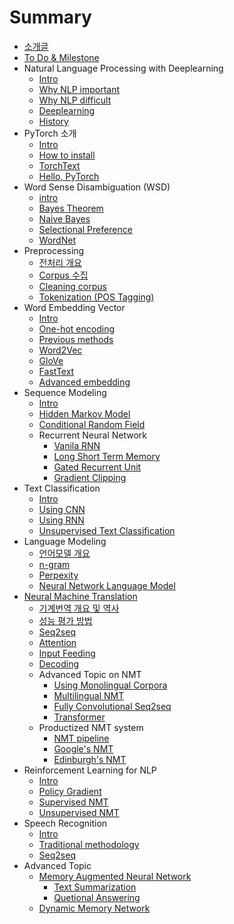 # Summary

* [소개글](README.md)
* [To Do & Milestone](to-do-and-milestone.md)
* Natural Language Processing with Deeplearning
  * [Intro](nlp-with-deeplearning/ntro.md)
  * [Why NLP important](nlp-with-deeplearning/why-nlp-important.md)
  * [Why NLP difficult](nlp-with-deeplearning/why-nlp-difficult.md)
  * [Deeplearning](nlp-with-deeplearning/deeplearning.md)
  * [History](nlp-with-deeplearning/history.md)
* PyTorch 소개
  * [Intro](pytorch-c18c-ac1c/intro.md)
  * [How to install](pytorch-c18c-ac1c/how-to-install.md)
  * [TorchText](pytorch-c18c-ac1c/torchtext.md)
  * [Hello, PyTorch](pytorch-c18c-ac1c/hello-pytorch.md)
* Word Sense Disambiguation \(WSD\)
  * [intro](word-sense-disambiguation-wsd/intro.md)
  * [Bayes Theorem](word-sense-disambiguation-wsd/bayes-theorem.md)
  * [Naive Bayes](word-sense-disambiguation-wsd/naive-bayes.md)
  * [Selectional Preference](word-sense-disambiguation-wsd/selectional-preference.md)
  * [WordNet](word-sense-disambiguation-wsd/wordnet.md)
* Preprocessing
  * [전처리 개요](preprocessing/c804-cc98-b9ac-ac1c-c694.md)
  * [Corpus 수집](preprocessing/collecting-corpus.md)
  * [Cleaning corpus](preprocessing/cleaning-corpus.md)
  * [Tokenization \(POS Tagging\)](preprocessing/tokenization.md)
* Word Embedding Vector
  * [Intro](word-embedding-vector/intro.md)
  * [One-hot encoding](word-embedding-vector/one-hot-encoding.md)
  * [Previous methods](word-embedding-vector/previous-methods.md)
  * [Word2Vec](word-embedding-vector/word2vec.md)
  * [GloVe](word-embedding-vector/glove.md)
  * [FastText](word-embedding-vector/fasttext.md)
  * [Advanced embedding](word-embedding-vector/advanced-embedding.md)
* Sequence Modeling
  * [Intro](sequential-problem/intro.md)
  * [Hidden Markov Model](sequential-problem/hmm.md)
  * [Conditional Random Field](sequential-problem/crf.md)
  * Recurrent Neural Network
    * [Vanila RNN](sequential-problem/rnn.md)
    * [Long Short Term Memory](rnn/lstm.md)
    * [Gated Recurrent Unit](rnn/gru.md)
    * [Gradient Clipping](rnn/gradient-clipping.md)
* Text Classification
  * [Intro](text-classification/intro.md)
  * [Using CNN](text-classification/cnn.md)
  * [Using RNN](text-classification/rnn.md)
  * [Unsupervised Text Classification](text-classification/unsupervised-text-classification.md)
* Language Modeling
  * [언어모델 개요](language-modeling/c5b8-c5b4-baa8-b378-ac1c-c694.md)
  * [n-gram](language-modeling/n-gram.md)
  * [Perpexity](language-modeling/perpexity.md)
  * [Neural Network Language Model](language-modeling/nnlm.md)
* [Neural Machine Translation](neural-machine-translation/cover.md)
  * [기계번역 개요 및 역사](neural-machine-translation/ae30-acc4-bc88-c5ed-ac1c-c694-bc0f-c5ed-c0ac.md)
  * [성능 평가 방법](neural-machine-translation/c131-b2a5-d3c9-ac00-bc29-bc95.md)
  * [Seq2seq](neural-machine-translation/seq2seq.md)
  * [Attention](neural-machine-translation/attention.md)
  * [Input Feeding](neural-machine-translation/input-feeding.md)
  * [Decoding](neural-machine-translation/beam-search.md)
  * Advanced Topic on NMT
    * [Using Monolingual Corpora](neural-machine-translation/mono.md)
    * [Multilingual NMT](neural-machine-translation/multilingual-nmt.md)
    * [Fully Convolutional Seq2seq](neural-machine-translation/fconv.md)
    * [Transformer](neural-machine-translation/transformer.md)
  * Productized NMT system
    * [NMT pipeline](neural-machine-translation/pipeline.md)
    * [Google's NMT](neural-machine-translation/gnmt.md)
    * [Edinburgh's NMT](neural-machine-translation/enmt.md)
* Reinforcement Learning for NLP
  * [Intro](reinforcement-learning/intro.md)
  * [Policy Gradient](reinforcement-learning/policy-gradient.md)
  * [Supervised NMT](reinforcement-learning/supervised-nmt.md)
  * [Unsupervised NMT](reinforcement-learning/unsupervised-nmt.md)
* Speech Recognition
  * [Intro](speech-recognition/intro.md)
  * [Traditional methodology](speech-recognition/wfst.md)
  * [Seq2seq](speech-recognition/seq2seq.md)
* Advanced Topic
  * [Memory Augmented Neural Network](advanced-topic/memory-augmented-neural-network.md)
    * [Text Summarization](advanced-topic/text-summarization.md)
    * [Quetional Answering](advanced-topic/question-answering.md)
  * [Dynamic Memory Network](advanced-topic/dmn.md)

